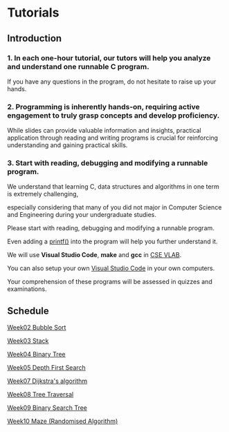 # Tutorials

## Introduction

### 1. In each one-hour tutorial, our tutors will help you analyze and understand one runnable C program.

If you have any questions in the program, do not hesitate to raise up your hands.


### 2. Programming is inherently hands-on, requiring active engagement to truly grasp concepts and develop proficiency. 

While slides can provide valuable information and insights, practical application through reading and writing programs 
is crucial for reinforcing understanding and gaining practical skills. 

### 3. Start with reading, debugging and modifying a runnable program. 

We understand that learning C, data structures and algorithms in one term is extremely challenging, 

especially considering that many of you did not major in Computer Science and Engineering during your undergraduate studies.

Please start with reading, debugging and modifying a runnable program.

Even adding a [printf()](./Week2/src/BubbleSort.c) into the program will help you further understand it.

We will use **Visual Studio Code**, **make** and **gcc** in [CSE VLAB](https://vlabgateway.cse.unsw.edu.au/).

You can also setup your own [Visual Studio Code](https://code.visualstudio.com/docs/setup/linux) in your own computers.

Your comprehension of these programs will be assessed in quizzes and examinations.


## Schedule

[Week02 Bubble Sort](./Week2/README.md)

[Week03 Stack](./Week3/README.md)

[Week04 Binary Tree](./Week4/README.md)

[Week05 Depth First Search](./Week5/README.md)

[Week07 Dijkstra's algorithm](./Week7/README.md)

[Week08 Tree Traversal](./Week8/README.md)

[Week09 Binary Search Tree](./Week9/README.md)

[Week10 Maze (Randomised Algorithm)](./Week10/README.md)











